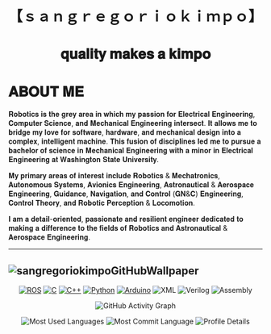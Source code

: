 <h1 align="center">【﻿ｓａｎｇｒｅｇｏｒｉｏｋｉｍｐｏ】</h1>
<h1 align="center">𝐪𝐮𝐚𝐥𝐢𝐭𝐲 𝐦𝐚𝐤𝐞𝐬 𝐚 𝐤𝐢𝐦𝐩𝐨</h1>
<!-- <h1 align="center" style="font-size: 1px;">𝐑𝐨𝐛𝐨𝐭𝐢𝐜𝐢𝐬𝐭</h1> -->

# 𝐀𝐁𝐎𝐔𝐓 𝐌𝐄

𝐑𝐨𝐛𝐨𝐭𝐢𝐜𝐬 𝐢𝐬 𝐭𝐡𝐞 𝐠𝐫𝐞𝐲 𝐚𝐫𝐞𝐚 𝐢𝐧 𝐰𝐡𝐢𝐜𝐡 𝐦𝐲 𝐩𝐚𝐬𝐬𝐢𝐨𝐧 𝐟𝐨𝐫 𝐄𝐥𝐞𝐜𝐭𝐫𝐢𝐜𝐚𝐥 𝐄𝐧𝐠𝐢𝐧𝐞𝐞𝐫𝐢𝐧𝐠, 𝐂𝐨𝐦𝐩𝐮𝐭𝐞𝐫 𝐒𝐜𝐢𝐞𝐧𝐜𝐞, 𝐚𝐧𝐝 𝐌𝐞𝐜𝐡𝐚𝐧𝐢𝐜𝐚𝐥 𝐄𝐧𝐠𝐢𝐧𝐞𝐞𝐫𝐢𝐧𝐠 𝐢𝐧𝐭𝐞𝐫𝐬𝐞𝐜𝐭. 𝐈𝐭 𝐚𝐥𝐥𝐨𝐰𝐬 𝐦𝐞 𝐭𝐨 𝐛𝐫𝐢𝐝𝐠𝐞 𝐦𝐲 𝐥𝐨𝐯𝐞 𝐟𝐨𝐫 𝐬𝐨𝐟𝐭𝐰𝐚𝐫𝐞, 𝐡𝐚𝐫𝐝𝐰𝐚𝐫𝐞, 𝐚𝐧𝐝 𝐦𝐞𝐜𝐡𝐚𝐧𝐢𝐜𝐚𝐥 𝐝𝐞𝐬𝐢𝐠𝐧 𝐢𝐧𝐭𝐨 𝐚 𝐜𝐨𝐦𝐩𝐥𝐞𝐱, 𝐢𝐧𝐭𝐞𝐥𝐥𝐢𝐠𝐞𝐧𝐭 𝐦𝐚𝐜𝐡𝐢𝐧𝐞. 𝐓𝐡𝐢𝐬 𝐟𝐮𝐬𝐢𝐨𝐧 𝐨𝐟 𝐝𝐢𝐬𝐜𝐢𝐩𝐥𝐢𝐧𝐞𝐬 𝐥𝐞𝐝 𝐦𝐞 𝐭𝐨 𝐩𝐮𝐫𝐬𝐮𝐞 𝐚 𝐛𝐚𝐜𝐡𝐞𝐥𝐨𝐫 𝐨𝐟 𝐬𝐜𝐢𝐞𝐧𝐜𝐞 𝐢𝐧 𝐌𝐞𝐜𝐡𝐚𝐧𝐢𝐜𝐚𝐥 𝐄𝐧𝐠𝐢𝐧𝐞𝐞𝐫𝐢𝐧𝐠 𝐰𝐢𝐭𝐡 𝐚 𝐦𝐢𝐧𝐨𝐫 𝐢𝐧 𝐄𝐥𝐞𝐜𝐭𝐫𝐢𝐜𝐚𝐥 𝐄𝐧𝐠𝐢𝐧𝐞𝐞𝐫𝐢𝐧𝐠 𝐚𝐭 𝐖𝐚𝐬𝐡𝐢𝐧𝐠𝐭𝐨𝐧 𝐒𝐭𝐚𝐭𝐞 𝐔𝐧𝐢𝐯𝐞𝐫𝐬𝐢𝐭𝐲.

𝐌𝐲 𝐩𝐫𝐢𝐦𝐚𝐫𝐲 𝐚𝐫𝐞𝐚𝐬 𝐨𝐟 𝐢𝐧𝐭𝐞𝐫𝐞𝐬𝐭 𝐢𝐧𝐜𝐥𝐮𝐝𝐞 𝐑𝐨𝐛𝐨𝐭𝐢𝐜𝐬 & 𝐌𝐞𝐜𝐡𝐚𝐭𝐫𝐨𝐧𝐢𝐜𝐬, 𝐀𝐮𝐭𝐨𝐧𝐨𝐦𝐨𝐮𝐬 𝐒𝐲𝐬𝐭𝐞𝐦𝐬, 𝐀𝐯𝐢𝐨𝐧𝐢𝐜𝐬 𝐄𝐧𝐠𝐢𝐧𝐞𝐞𝐫𝐢𝐧𝐠, 𝐀𝐬𝐭𝐫𝐨𝐧𝐚𝐮𝐭𝐢𝐜𝐚𝐥 & 𝐀𝐞𝐫𝐨𝐬𝐩𝐚𝐜𝐞 𝐄𝐧𝐠𝐢𝐧𝐞𝐞𝐫𝐢𝐧𝐠, 𝐆𝐮𝐢𝐝𝐚𝐧𝐜𝐞, 𝐍𝐚𝐯𝐢𝐠𝐚𝐭𝐢𝐨𝐧, 𝐚𝐧𝐝 𝐂𝐨𝐧𝐭𝐫𝐨𝐥 (𝐆𝐍&𝐂) 𝐄𝐧𝐠𝐢𝐧𝐞𝐞𝐫𝐢𝐧𝐠, 𝐂𝐨𝐧𝐭𝐫𝐨𝐥 𝐓𝐡𝐞𝐨𝐫𝐲, 𝐚𝐧𝐝 𝐑𝐨𝐛𝐨𝐭𝐢𝐜 𝐏𝐞𝐫𝐜𝐞𝐩𝐭𝐢𝐨𝐧 & 𝐋𝐨𝐜𝐨𝐦𝐨𝐭𝐢𝐨𝐧.

𝐈 𝐚𝐦 𝐚 𝐝𝐞𝐭𝐚𝐢𝐥-𝐨𝐫𝐢𝐞𝐧𝐭𝐞𝐝, 𝐩𝐚𝐬𝐬𝐢𝐨𝐧𝐚𝐭𝐞 𝐚𝐧𝐝 𝐫𝐞𝐬𝐢𝐥𝐢𝐞𝐧𝐭 𝐞𝐧𝐠𝐢𝐧𝐞𝐞𝐫 𝐝𝐞𝐝𝐢𝐜𝐚𝐭𝐞𝐝 𝐭𝐨 𝐦𝐚𝐤𝐢𝐧𝐠 𝐚 𝐝𝐢𝐟𝐟𝐞𝐫𝐞𝐧𝐜𝐞 𝐭𝐨 𝐭𝐡𝐞 𝐟𝐢𝐞𝐥𝐝𝐬 𝐨𝐟 𝐑𝐨𝐛𝐨𝐭𝐢𝐜𝐬 𝐚𝐧𝐝 𝐀𝐬𝐭𝐫𝐨𝐧𝐚𝐮𝐭𝐢𝐜𝐚𝐥 & 𝐀𝐞𝐫𝐨𝐬𝐩𝐚𝐜𝐞 𝐄𝐧𝐠𝐢𝐧𝐞𝐞𝐫𝐢𝐧𝐠.

----------------------------------------------------------------------------------------------------------------------------------------------------------------------------------------------------
![sangregoriokimpoGitHubWallpaper](https://github.com/sangregoriokimpo/sangregoriokimpo/assets/144968837/031850ed-f31b-4bcc-8851-ed3b1a1c840f)
----------------------------------------------------------------------------------------------------------------------------------------------------------------------------------------------------

<div align="center">

<!-- Tech Stack (Badges) -->
[![ROS](https://img.shields.io/badge/ROS-0A0FF9?style=for-the-badge&logo=ros&logoColor=white)](https://www.ros.org/)
[![C](https://img.shields.io/badge/C-00599C?style=for-the-badge&logo=c&logoColor=white)](https://en.wikipedia.org/wiki/C_(programming_language))
[![C++](https://img.shields.io/badge/C++-00599C?style=for-the-badge&logo=cplusplus&logoColor=white)](https://isocpp.org/)
[![Python](https://img.shields.io/badge/Python-3776AB?style=for-the-badge&logo=python&logoColor=white)](https://www.python.org/)
[![Arduino](https://img.shields.io/badge/Arduino-00979D?style=for-the-badge&logo=arduino&logoColor=white)](https://www.arduino.cc/)
![XML](https://img.shields.io/badge/XML-8A2BE2?style=for-the-badge)
![Verilog](https://img.shields.io/badge/Verilog-555?style=for-the-badge)
![Assembly](https://img.shields.io/badge/Assembly-555?style=for-the-badge)

</div>


<p align="center">
  <img src="https://activity-graph.herokuapp.com/graph?username=sangregoriokimpo&theme=react-dark" alt="GitHub Activity Graph">
</p>

<p align="center">
  <img src="http://github-profile-summary-cards.vercel.app/api/cards/repos-per-language?username=sangregoriokimpo&theme=github_dark" alt="Most Used Languages">
  <img src="http://github-profile-summary-cards.vercel.app/api/cards/most-commit-language?username=sangregoriokimpo&theme=github_dark" alt="Most Commit Language">
  <img src="http://github-profile-summary-cards.vercel.app/api/cards/profile-details?username=sangregoriokimpo&theme=github_dark" alt="Profile Details">
</p>






